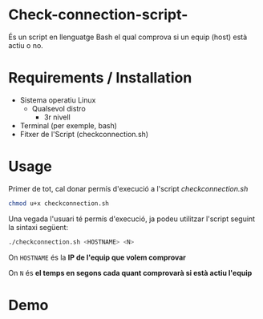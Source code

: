 # Check-connection-script-
És un script en llenguatge Bash el qual comprova si un equip (host) està actiu o no.

# Requirements / Installation 
* Sistema operatiu Linux
  * Qualsevol distro
    * 3r nivell
* Terminal (per exemple, bash)
* Fitxer de l'Script (checkconnection.sh)

# Usage
Primer de tot, cal donar permís d'execució a l'script *checkconnection.sh*
```bash
chmod u+x checkconnection.sh
```
Una vegada l'usuari té permís d'execució, ja podeu utilitzar l'script seguint la sintaxi següent:
```bash
./checkconnection.sh <HOSTNAME> <N>
```
On `HOSTNAME` és la **IP de l'equip que volem comprovar**

On `N` és **el temps en segons cada quant comprovarà si està actiu l'equip**

# Demo



